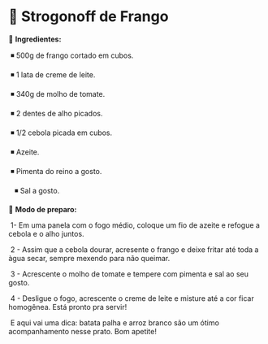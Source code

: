 # :chicken: Strogonoff de Frango

:chicken: **Ingredientes:**

​    :black_medium_small_square: 500g de frango cortado em cubos.

​    :black_medium_small_square: 1 lata de creme de leite.

​    :black_medium_small_square: 340g de molho de tomate.

​    :black_medium_small_square: 2 dentes de alho picados.

​    :black_medium_small_square: 1/2 cebola picada em cubos​.

​    :black_medium_small_square: Azeite.

​    :black_medium_small_square: Pimenta do reino a gosto.

 ​ ​ ​ :black_medium_small_square: Sal a gosto.

:chicken: **Modo de preparo:**

​    1- ​Em uma panela com o fogo médio, coloque um fio de azeite e refogue a cebola e o alho juntos.

​    2 - Assim que a cebola dourar, acresente o frango e deixe fritar até toda a àgua secar, sempre mexendo para não queimar.

​    3 - Acrescente o molho de tomate e tempere com pimenta e sal ao seu gosto.

​    4 - Desligue o fogo, acrescente o creme de leite e misture até a cor ficar homogênea. Está pronto pra servir!

​    E aqui vai uma dica: batata palha e arroz branco são um ótimo acompanhamento nesse prato​. Bom apetite! ​​ 



